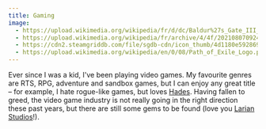 ```yaml
---
title: Gaming
image:
  - https://upload.wikimedia.org/wikipedia/fr/d/dc/Baldur%27s_Gate_III_Logo.png
  - https://upload.wikimedia.org/wikipedia/fr/archive/4/4f/20210807092456%21Age_of_Empires_IV_Logo.png
  - https://cdn2.steamgriddb.com/file/sgdb-cdn/icon_thumb/4d1180e592869543e75486faa4eb9d23.png
  - https://upload.wikimedia.org/wikipedia/en/0/08/Path_of_Exile_Logo.png
---
```


Ever since I was a kid, I've been playing video games. My favourite genres are RTS, RPG, adventure and sandbox games, but I can enjoy any great title – for example, I hate rogue-like games, but loves [Hades](<https://en.wikipedia.org/wiki/Hades_(video_game)>). Having fallen to greed, the video game industry is not really going in the right direction these past years, but there are still some gems to be found (love you [Larian Studios](https://larian.com/)!).
